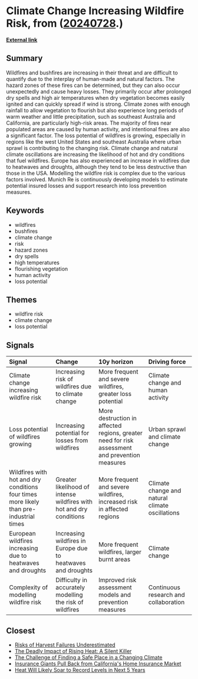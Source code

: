 # __Climate Change Increasing Wildfire Risk__, from ([20240728](https://kghosh.substack.com/p/20240728).)

__[External link](https://www.munichre.com/en/risks/natural-disasters/wildfires.html)__



## Summary

Wildfires and bushfires are increasing in their threat and are difficult to quantify due to the interplay of human-made and natural factors. The hazard zones of these fires can be determined, but they can also occur unexpectedly and cause heavy losses. They primarily occur after prolonged dry spells and high air temperatures when dry vegetation becomes easily ignited and can quickly spread if wind is strong. Climate zones with enough rainfall to allow vegetation to flourish but also experience long periods of warm weather and little precipitation, such as southeast Australia and California, are particularly high-risk areas. The majority of fires near populated areas are caused by human activity, and intentional fires are also a significant factor. The loss potential of wildfires is growing, especially in regions like the west United States and southeast Australia where urban sprawl is contributing to the changing risk. Climate change and natural climate oscillations are increasing the likelihood of hot and dry conditions that fuel wildfires. Europe has also experienced an increase in wildfires due to heatwaves and droughts, although they tend to be less destructive than those in the USA. Modelling the wildfire risk is complex due to the various factors involved. Munich Re is continuously developing models to estimate potential insured losses and support research into loss prevention measures.

## Keywords

* wildfires
* bushfires
* climate change
* risk
* hazard zones
* dry spells
* high temperatures
* flourishing vegetation
* human activity
* loss potential

## Themes

* wildfire risk
* climate change
* loss potential

## Signals

| Signal                                                                                 | Change                                                              | 10y horizon                                                                                    | Driving force                                   |
|:---------------------------------------------------------------------------------------|:--------------------------------------------------------------------|:-----------------------------------------------------------------------------------------------|:------------------------------------------------|
| Climate change increasing wildfire risk                                                | Increasing risk of wildfires due to climate change                  | More frequent and severe wildfires, greater loss potential                                     | Climate change and human activity               |
| Loss potential of wildfires growing                                                    | Increasing potential for losses from wildfires                      | More destruction in affected regions, greater need for risk assessment and prevention measures | Urban sprawl and climate change                 |
| Wildfires with hot and dry conditions four times more likely than pre-industrial times | Greater likelihood of intense wildfires with hot and dry conditions | More frequent and severe wildfires, increased risk in affected regions                         | Climate change and natural climate oscillations |
| European wildfires increasing due to heatwaves and droughts                            | Increasing wildfires in Europe due to heatwaves and droughts        | More frequent wildfires, larger burnt areas                                                    | Climate change                                  |
| Complexity of modelling wildfire risk                                                  | Difficulty in accurately modelling the risk of wildfires            | Improved risk assessment models and prevention measures                                        | Continuous research and collaboration           |

## Closest

* [Risks of Harvest Failures Underestimated](9bebaea9ed2c74b635c7ffbedc039556)
* [The Deadly Impact of Rising Heat: A Silent Killer](710e9a3c41782fc31bfafc8ebb8f5996)
* [The Challenge of Finding a Safe Place in a Changing Climate](efa36dc9bd5ddc890866d4ab1e68e71f)
* [Insurance Giants Pull Back from California's Home Insurance Market](807124122a1003ed8a05a0c2aa156331)
* [Heat Will Likely Soar to Record Levels in Next 5 Years](89b553cd6644cc1549e68abd6a6d44d6)